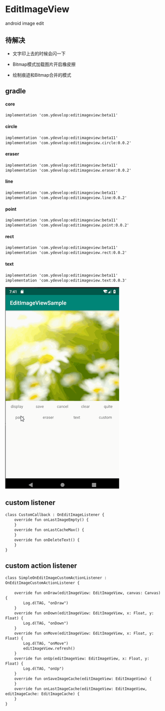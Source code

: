 # EditImageView

android image edit

## 待解决

* 文字印上去的时候会闪一下

* Bitmap模式加载图片开启橡皮擦

* 绘制痕迹和Bitmap合并的模式

## gradle 

#### core

    implementation 'com.ydevelop:editimageview:beta11'

#### circle

    implementation 'com.ydevelop:editimageview:beta11'
    implementation 'com.ydevelop:editimageview.circle:0.0.2'

#### eraser

    implementation 'com.ydevelop:editimageview:beta11'
    implementation 'com.ydevelop:editimageview.eraser:0.0.2'
    
#### line

    implementation 'com.ydevelop:editimageview:beta11'
    implementation 'com.ydevelop:editimageview.line:0.0.2'
    
#### point

    implementation 'com.ydevelop:editimageview:beta11'
    implementation 'com.ydevelop:editimageview.point:0.0.2'
    
#### rect

    implementation 'com.ydevelop:editimageview:beta11'
    implementation 'com.ydevelop:editimageview.rect:0.0.2'
    
#### text

    implementation 'com.ydevelop:editimageview:beta11'
    implementation 'com.ydevelop:editimageview.text:0.0.3'

![](https://github.com/7449/EditImageView/blob/master/screen/edit_image_sample.gif)
   
## custom listener

    class CustomCallback : OnEditImageListener {
        override fun onLastImageEmpty() {
        }
        override fun onLastCacheMax() {
        }
        override fun onDeleteText() {
        }
    }
    
## custom action listener

    class SimpleOnEditImageCustomActionListener : OnEditImageCustomActionListener {
    
        override fun onDraw(editImageView: EditImageView, canvas: Canvas) {
            Log.d(TAG, "onDraw")
        }
        override fun onDown(editImageView: EditImageView, x: Float, y: Float) {
            Log.d(TAG, "onDown")
        }
        override fun onMove(editImageView: EditImageView, x: Float, y: Float) {
            Log.d(TAG, "onMove")
            editImageView.refresh()
        }
        override fun onUp(editImageView: EditImageView, x: Float, y: Float) {
            Log.d(TAG, "onUp")
        }
        override fun onSaveImageCache(editImageView: EditImageView) {
        }
        override fun onLastImageCache(editImageView: EditImageView, editImageCache: EditImageCache) {
        }
    }